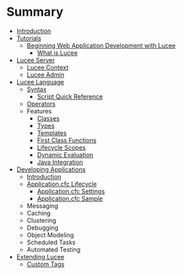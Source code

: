 # Summary

* [Introduction](README.md)
* [Tutorials](chapter1.md)
   * [Beginning Web Application Development with Lucee](beginning_web_application_development_with_lucee.md)
       * [What is Lucee](what_is_lucee.md)
* [Lucee Server](lucee_server.md)
   * [Lucee Context](lucee_context.md)
   * [Lucee Admin](lucee_admin.md)
* [Lucee Language](lucee_language.md)
   * [Syntax](syntax.md)
       * [Script Quick Reference](script_cheat_sheet.md)
   * [Operators](operators.md)
   * Features
       * [Classes](classes.md)
       * [Types](types.md)
       * [Templates](templates.md)
       * [First Class Functions](first_class_functions.md)
       * [Lifecycle Scopes](lifecycle_scopes.md)
       * [Dynamic Evaluation](dynamic_evaluation.md)
       * [Java Integration](java_integration.md)
* [Developing Applications](developing_applications.md)
   * [Introduction](introduction.md)
   * [Application.cfc Lifecycle](applicationcfc_lifecycle.md)
       * [Application.cfc Settings](applicationcfc_settings.md)
       * [Application.cfc Sample](applicationcfc_sample.md)
   * Messaging
   * Caching
   * Clustering
   * Debugging
   * Object Modeling
   * Scheduled Tasks
   * Automated Testing
* [Extending Lucee](extending_lucee.md)
   * [Custom Tags](custom_tags.md)

